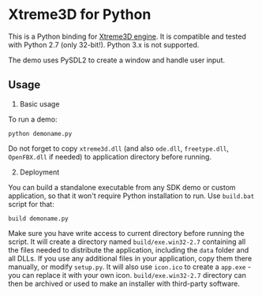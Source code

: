Xtreme3D for Python
===================
This is a Python binding for [Xtreme3D engine](https://github.com/xtreme3d/xtreme3d). It is compatible and tested with Python 2.7 (only 32-bit!). Python 3.x is not supported.

The demo uses PySDL2 to create a window and handle user input. 

Usage
-----
1. Basic usage

To run a demo:

`python demoname.py`

Do not forget to copy `xtreme3d.dll` (and also `ode.dll`, `freetype.dll`, `OpenFBX.dll` if needed) to application directory before running.

2. Deployment

You can build a standalone executable from any SDK demo or custom application, so that it won't require Python installation to run. Use `build.bat` script for that:

`build demoname.py`

Make sure you have write access to current directory before running the script.
It will create a directory named `build/exe.win32-2.7` containing all the files needed to distribute the application, including the `data` folder and all DLLs. If you use any additional files in your application, copy them there manually, or modify `setup.py`.
It will also use `icon.ico` to create a `app.exe` - you can replace it with your own icon.
`build/exe.win32-2.7` directory can then be archived or used to make an installer with third-party software.
